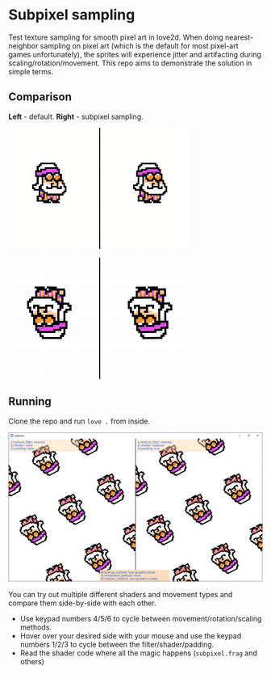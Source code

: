 # Subpixel sampling
Test texture sampling for smooth pixel art in love2d. When doing
nearest-neighbor sampling on pixel art (which is the default for most pixel-art
games unfortunately), the sprites will experience jitter and artifacting during
scaling/rotation/movement. This repo aims to demonstrate the solution in simple
terms.

## Comparison
**Left** - default. **Right** - subpixel sampling.

![](scaling.gif)

![](rotation.gif)


## Running

Clone the repo and run `love .` from inside.

![](./screenshot.png)

You can try out multiple different shaders and movement types and compare them
side-by-side with each other.
    
- Use keypad numbers 4/5/6 to cycle between movement/rotation/scaling methods.
- Hover over your desired side with your mouse and use the keypad numbers 1/2/3
  to cycle between the filter/shader/padding.
- Read the shader code where all the magic happens (`subpixel.frag` and others)
